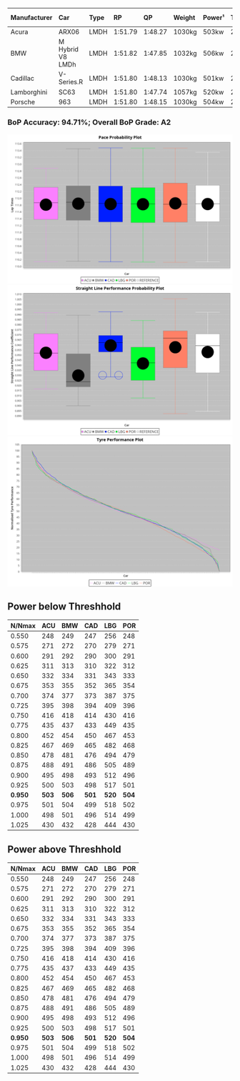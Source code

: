 |Manufacturer|Car|Type|RP|QP|Weight|Power¹|Threshhold|PINC|Power²|E/Stint|AVG Vmax|FDS|RDLC|L/Stint|BOP-Grade|ModelAccuracy|ModelPoints|Match%|
|:-|:-|:-|:-|:-|:-|:-|:-|:-|:-|:-|:-|:-|:-|:-|:-|:-|:-|:-|
|Acura|ARX06|LMDH|1:51.79|1:48.27|1030kg|503kw|210.0kph|0%|503kw|897MJ|279.35kph|-|1.03|29|+B1|100.00%|995|86.06%|
|BMW|M Hybrid V8 LMDh|LMDH|1:51.82|1:47.85|1032kg|506kw|210.0kph|0%|506kw|889MJ|276.18kph|-|1.03|29|~A1|98.60%|1690|100.00%|
|Cadillac|V-Series.R|LMDH|1:51.80|1:48.13|1030kg|501kw|210.0kph|0%|501kw|875MJ|279.54kph|-|1.03|29|+A2|98.38%|1765|94.53%|
|Lamborghini|SC63|LMDH|1:51.80|1:47.74|1057kg|520kw|210.0kph|0%|520kw|901MJ|278.05kph|-|1.03|29|+A2|96.77%|419|92.94%|
|Porsche|963|LMDH|1:51.80|1:48.15|1030kg|504kw|210.0kph|0%|504kw|886MJ|280.21kph|-|1.03|29|~A1|96.81%|5438|100.00%|

### BoP Accuracy: 94.71%; Overall BoP Grade: A2
![PACECHART](./IMG/AUTO.png)
![STRAIGHTLINEPERFORMANCECHART](./IMG/AUTO_sp.png)
![TYREPERFORMANCECHART](./IMG/AUTO_tw.png)

## Power below Threshhold
|N/Nmax|ACU|BMW|CAD|LBG|POR|
|:-|:-|:-|:-|:-|:-|
|0.550|248|249|247|256|248|
|0.575|271|272|270|279|271|
|0.600|291|292|290|300|291|
|0.625|311|313|310|322|312|
|0.650|332|334|331|343|333|
|0.675|353|355|352|365|354|
|0.700|374|377|373|387|375|
|0.725|395|398|394|409|396|
|0.750|416|418|414|430|416|
|0.775|435|437|433|449|435|
|0.800|452|454|450|467|453|
|0.825|467|469|465|482|468|
|0.850|478|481|476|494|479|
|0.875|488|491|486|505|489|
|0.900|495|498|493|512|496|
|0.925|500|503|498|517|501|
|**0.950**|**503**|**506**|**501**|**520**|**504**|
|0.975|501|504|499|518|502|
|1.000|498|501|496|514|499|
|1.025|430|432|428|444|430|

## Power above Threshhold
|N/Nmax|ACU|BMW|CAD|LBG|POR|
|:-|:-|:-|:-|:-|:-|
|0.550|248|249|247|256|248|
|0.575|271|272|270|279|271|
|0.600|291|292|290|300|291|
|0.625|311|313|310|322|312|
|0.650|332|334|331|343|333|
|0.675|353|355|352|365|354|
|0.700|374|377|373|387|375|
|0.725|395|398|394|409|396|
|0.750|416|418|414|430|416|
|0.775|435|437|433|449|435|
|0.800|452|454|450|467|453|
|0.825|467|469|465|482|468|
|0.850|478|481|476|494|479|
|0.875|488|491|486|505|489|
|0.900|495|498|493|512|496|
|0.925|500|503|498|517|501|
|**0.950**|**503**|**506**|**501**|**520**|**504**|
|0.975|501|504|499|518|502|
|1.000|498|501|496|514|499|
|1.025|430|432|428|444|430|

